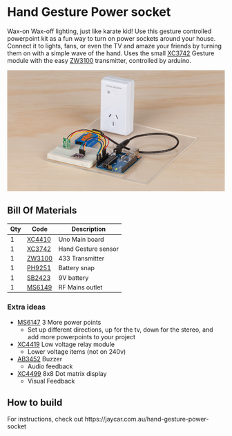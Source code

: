 # Hand Gesture Power socket

Wax-on Wax-off lighting, just like karate kid! Use this gesture controlled powerpoint kit as a fun way to turn on power sockets around your house. Connect it to lights, fans, or even the TV and amaze your friends by turning them on with a simple wave of the hand. Uses the small [XC3742](https://jaycar.com.au/p/XC3742) Gesture module with the easy [ZW3100](https://jaycar.com.au/p/ZW3100) transmitter, controlled by arduino.

![hero image](hero.png)

## Bill Of Materials

| Qty | Code                                     | Description         |
| --- | ---------------------------------------- | ------------------- |
| 1   | [XC4410](https://jaycar.com.au/p/XC4410) | Uno Main board      |
| 1   | [XC3742](https://jaycar.com.au/p/XC3742) | Hand Gesture sensor |
| 1   | [ZW3100](https://jaycar.com.au/p/ZW3100) | 433 Transmitter     |
| 1   | [PH9251](https://jaycar.com.au/p/PH9251) | Battery snap        |
| 1   | [SB2423](https://jaycar.com.au/p/SB2423) | 9V battery          |
| 1   | [MS6149](https://jaycar.com.au/p/MS6149) | RF Mains outlet     |

### Extra ideas
- [MS6147](https://jaycar.com.au/p/MS6147) 3 More power points
  - Set up different directions, up for the tv, down for the stereo, and add more powerpoints to your project
- [XC4419](https://jaycar.com.au/p/XC4419) Low voltage relay module
  - Lower voltage items (not on 240v)
- [AB3452](https://jaycar.com.au/p/AB3452) Buzzer
  - Audio feedback
- [XC4499](https://jaycar.com.au/p/XC4499) 8x8 Dot matrix display
  - Visual Feedback


## How to build

<div id="instructions">
For instructions, check out https://jaycar.com.au/hand-gesture-power-socket
</div>

